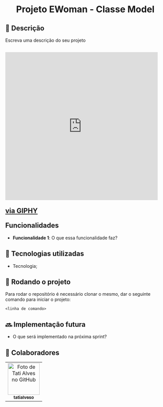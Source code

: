 <h1 align="center">Projeto EWoman - Classe Model</h1>

## :memo: Descrição
Escreva uma descrição do seu projeto

## <iframe src="https://giphy.com/embed/LESpNIDaNBUcRIPzng" width="480" height="466" frameBorder="0" class="giphy-embed" allowFullScreen></iframe><p><a href="https://giphy.com/gifs/gears-setting-configure-LESpNIDaNBUcRIPzng">via GIPHY</a></p> Funcionalidades
* <b>Funcionalidade 1</b>: O que essa funcionalidade faz?

## :wrench: Tecnologias utilizadas
* Tecnologia;

## :rocket: Rodando o projeto
Para rodar o repositório é necessário clonar o mesmo, dar o seguinte comando para iniciar o projeto:
```
<linha de comando>
```

## :soon: Implementação futura
* O que será implementado na próxima sprint?

## :handshake: Colaboradores
<table>
  <tr>
    <td align="center">
      <a href="http://github.com/tatialveso">
        <img src="https://avatars.githubusercontent.com/u/56259137?v=4" width="100px;" alt="Foto de Tati Alves no GitHub"/><br>
        <sub>
          <b>tatialveso</b>
        </sub>
      </a>
    </td>
  </tr>
</table>
